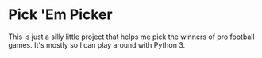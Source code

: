 Pick 'Em Picker
===============

This is just a silly little project that helps me pick the winners of pro
football games. It's mostly so I can play around with Python 3.
